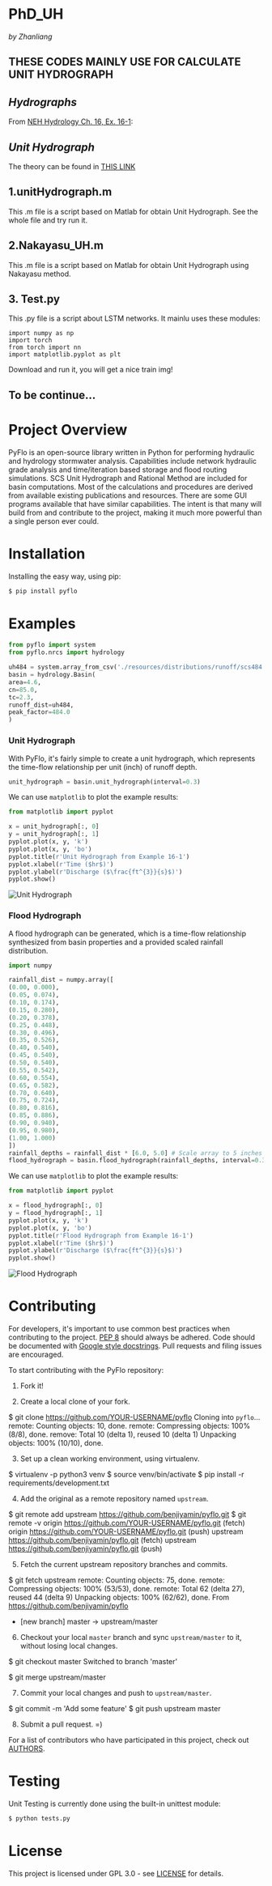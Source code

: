 # PhD_UH

*by Zhanliang*

## THESE CODES MAINLY USE FOR CALCULATE UNIT HYDROGRAPH

## ***Hydrographs***

From [NEH Hydrology Ch. 16, Ex. 16-1](http://www.wcc.nrcs.usda.gov/ftpref/wntsc/H&H/NEHhydrology/ch16.pdf#page=15):

## ***Unit Hydrograph***
The theory can be found in [THIS LINK](https://www.meted.ucar.edu/hydro/basic_int/unit_hydrograph/print.php#page_1-1-0)


## 1.unitHydrograph.m

This .m file is a script based on Matlab for obtain Unit Hydrograph.
See the whole file and try run it.

## 2.Nakayasu_UH.m

This .m file is a script based on Matlab for obtain Unit Hydrograph using Nakayasu method.

## 3. Test.py

This .py file is a script about LSTM networks.
It mainlu uses these modules:
```
import numpy as np
import torch
from torch import nn
import matplotlib.pyplot as plt
```
Download and run it, you will get a nice train img!



## To be continue...
# Project Overview

PyFlo is an open-source library written in Python for performing hydraulic and hydrology stormwater
analysis. Capabilities include network hydraulic grade analysis and time/iteration based storage and
flood routing simulations. SCS Unit Hydrograph and Rational Method are included for basin
computations. Most of the calculations and procedures are derived from available existing
publications and resources. There are some GUI programs available that have similar capabilities.
The intent is that many will build from and contribute to the project, making it much more powerful
than a single person ever could.

# Installation

Installing the easy way, using pip:

```bash
$ pip install pyflo
```

# Examples


```python
from pyflo import system
from pyflo.nrcs import hydrology

uh484 = system.array_from_csv('./resources/distributions/runoff/scs484.csv')
basin = hydrology.Basin(
area=4.6,
cn=85.0,
tc=2.3,
runoff_dist=uh484,
peak_factor=484.0
)
```
### Unit Hydrograph

With PyFlo, it's fairly simple to create a unit hydrograph, which represents the time-flow
relationship per unit (inch) of runoff depth.

```python
unit_hydrograph = basin.unit_hydrograph(interval=0.3)
```

We can use `matplotlib` to plot the example results:

```python
from matplotlib import pyplot

x = unit_hydrograph[:, 0]
y = unit_hydrograph[:, 1]
pyplot.plot(x, y, 'k')
pyplot.plot(x, y, 'bo')
pyplot.title(r'Unit Hydrograph from Example 16-1')
pyplot.xlabel(r'Time ($hr$)')
pyplot.ylabel(r'Discharge ($\frac{ft^{3}}{s}$)')
pyplot.show()
```

![Unit Hydrograph](./docs/img/unit_hydrograph_16-1.png "Unit Hydrograph")

### Flood Hydrograph

A flood hydrograph can be generated, which is a time-flow relationship synthesized from basin
properties and a provided scaled rainfall distribution.

```python
import numpy

rainfall_dist = numpy.array([
(0.00, 0.000),
(0.05, 0.074),
(0.10, 0.174),
(0.15, 0.280),
(0.20, 0.378),
(0.25, 0.448),
(0.30, 0.496),
(0.35, 0.526),
(0.40, 0.540),
(0.45, 0.540),
(0.50, 0.540),
(0.55, 0.542),
(0.60, 0.554),
(0.65, 0.582),
(0.70, 0.640),
(0.75, 0.724),
(0.80, 0.816),
(0.85, 0.886),
(0.90, 0.940),
(0.95, 0.980),
(1.00, 1.000)
])
rainfall_depths = rainfall_dist * [6.0, 5.0] # Scale array to 5 inches over 6 hours.
flood_hydrograph = basin.flood_hydrograph(rainfall_depths, interval=0.3)
```

We can use `matplotlib` to plot the example results:

```python
from matplotlib import pyplot

x = flood_hydrograph[:, 0]
y = flood_hydrograph[:, 1]
pyplot.plot(x, y, 'k')
pyplot.plot(x, y, 'bo')
pyplot.title(r'Flood Hydrograph from Example 16-1')
pyplot.xlabel(r'Time ($hr$)')
pyplot.ylabel(r'Discharge ($\frac{ft^{3}}{s}$)')
pyplot.show()
```

![Flood Hydrograph](./docs/img/flood_hydrograph_16-1.png "Flood Hydrograph")

# Contributing

For developers, it's important to use common best practices when contributing to the project.
[PEP 8](https://www.python.org/dev/peps/pep-0008/) should always be adhered. Code should be
documented with [Google style docstrings](http://sphinxcontrib-napoleon.readthedocs.io/en/latest/example_google.html).
Pull requests and filing issues are encouraged.

To start contributing with the PyFlo repository:

1. Fork it!

2. Create a local clone of your fork.

$ git clone https://github.com/YOUR-USERNAME/pyflo
Cloning into `pyflo`...
remote: Counting objects: 10, done.
remote: Compressing objects: 100% (8/8), done.
remove: Total 10 (delta 1), reused 10 (delta 1)
Unpacking objects: 100% (10/10), done.

3. Set up a clean working environment, using virtualenv.

$ virtualenv -p python3 venv
$ source venv/bin/activate
$ pip install -r requirements/development.txt

4. Add the original as a remote repository named `upstream`.

$ git remote add upstream https://github.com/benjiyamin/pyflo.git
$ git remote -v
origin https://github.com/YOUR-USERNAME/pyflo.git (fetch)
origin https://github.com/YOUR-USERNAME/pyflo.git (push)
upstream https://github.com/benjiyamin/pyflo.git (fetch)
upstream https://github.com/benjiyamin/pyflo.git (push)

5. Fetch the current upstream repository branches and commits.

$ git fetch upstream
remote: Counting objects: 75, done.
remote: Compressing objects: 100% (53/53), done.
remote: Total 62 (delta 27), reused 44 (delta 9)
Unpacking objects: 100% (62/62), done.
From https://github.com/benjiyamin/pyflo
* [new branch] master -> upstream/master

6. Checkout your local `master` branch and sync `upstream/master` to it, without losing local changes.

$ git checkout master
Switched to branch 'master'

$ git merge upstream/master

7. Commit your local changes and push to `upstream/master`.

$ git commit -m 'Add some feature'
$ git push upstream master

8. Submit a pull request. =)

For a list of contributors who have participated in this project, check out [AUTHORS](AUTHORS.md).

# Testing

Unit Testing is currently done using the built-in unittest module:

```bash
$ python tests.py
```

# License

This project is licensed under GPL 3.0 - see [LICENSE](LICENSE.md) for details.
